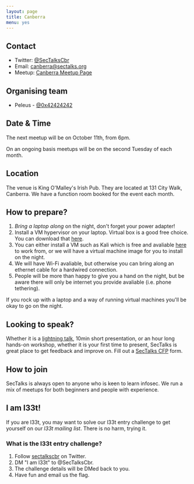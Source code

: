 ```yaml
---
layout: page
title: Canberra 
menu: yes
---
```


## Contact 

* Twitter: [@SecTalksCbr](https://twitter.com/sectalkscbr)
* Email: [canberra@sectalks.org](mailto:canberra@sectalks.org)
* Meetup: [Canberra Meetup Page](http://www.meetup.com/SecTalks-Canberra/)

## Organising team 

* Peleus - [@0x42424242](https://twitter.com/0x42424242) 

## Date & Time 

The next meetup will be on October 11th, from 6pm. 

On an ongoing basis meetups will be on the second Tuesday of each month.

## Location 

The venue is King O'Malley's Irish Pub. They are located at 131 City Walk, Canberra. We have a function room booked for the event each month. 

## How to prepare?

1. *Bring a laptop along* on the night, don't forget your power adapter!
2. Install a VM hypervisor on your laptop. Virtual box is a good free choice. You can download that [here](https://www.virtualbox.org/wiki/Downloads).
3. You can either install a VM such as Kali which is free and avaliable [here](https://www.kali.org/downloads/) to work from, or we will have a virtual machine image for you to install on the night.
4. We will have Wi-Fi avaliable, but otherwise you can bring along an ethernet cable for a hardwired connection.
5. People will be more than happy to give you a hand on the night, but be aware there will only be internet you provide avaliable (i.e. phone tethering).

If you rock up with a laptop and a way of running virtual machines you'll be okay to go on the night.

## Looking to speak?

Whether it is a [lightning talk](https://en.wikipedia.org/wiki/Lightning_talk), 10min short presentation, or an hour long hands-on workshop, whether it is your first time to present, SecTalks is great place to get feedback and improve on.
Fill out a [SecTalks CFP](http://j.mp/sectalkscfp) form.

## How to join

SecTalks is always open to anyone who is keen to learn infosec.
We run a mix of meetups for both beginners and people with experience.

## I am l33t!

If you are l33t, you may want
to solve our l33t entry challenge to get yourself
on our *l33t mailing list*. There is no harm, trying it.

### What is the l33t entry challenge?

1. Follow [sectalkscbr](https://twitter.com/sectalkscbr) on Twitter.
2. DM "I am l33t" to @SecTalksCbr.
3. The challenge details will be DMed back to you.
4. Have fun and email us the flag.
